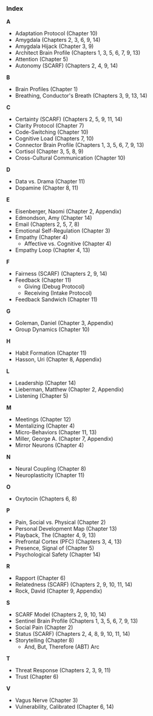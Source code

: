 ### **Index**

**A**
*   Adaptation Protocol (Chapter 10)
*   Amygdala (Chapters 2, 3, 6, 9, 14)
*   Amygdala Hijack (Chapter 3, 9)
*   Architect Brain Profile (Chapters 1, 3, 5, 6, 7, 9, 13)
*   Attention (Chapter 5)
*   Autonomy (SCARF) (Chapters 2, 4, 9, 14)

**B**
*   Brain Profiles (Chapter 1)
*   Breathing, Conductor's Breath (Chapters 3, 9, 13, 14)

**C**
*   Certainty (SCARF) (Chapters 2, 5, 9, 11, 14)
*   Clarity Protocol (Chapter 7)
*   Code-Switching (Chapter 10)
*   Cognitive Load (Chapters 7, 10)
*   Connector Brain Profile (Chapters 1, 3, 5, 6, 7, 9, 13)
*   Cortisol (Chapter 3, 5, 8, 9)
*   Cross-Cultural Communication (Chapter 10)

**D**
*   Data vs. Drama (Chapter 11)
*   Dopamine (Chapter 8, 11)

**E**
*   Eisenberger, Naomi (Chapter 2, Appendix)
*   Edmondson, Amy (Chapter 14)
*   Email (Chapters 2, 5, 7, 8)
*   Emotional Self-Regulation (Chapter 3)
*   Empathy (Chapter 4)
    *   Affective vs. Cognitive (Chapter 4)
*   Empathy Loop (Chapter 4, 13)

**F**
*   Fairness (SCARF) (Chapters 2, 9, 14)
*   Feedback (Chapter 11)
    *   Giving (Debug Protocol)
    *   Receiving (Intake Protocol)
*   Feedback Sandwich (Chapter 11)

**G**
*   Goleman, Daniel (Chapter 3, Appendix)
*   Group Dynamics (Chapter 10)

**H**
*   Habit Formation (Chapter 11)
*   Hasson, Uri (Chapter 8, Appendix)

**L**
*   Leadership (Chapter 14)
*   Lieberman, Matthew (Chapter 2, Appendix)
*   Listening (Chapter 5)

**M**
*   Meetings (Chapter 12)
*   Mentalizing (Chapter 4)
*   Micro-Behaviors (Chapter 11, 13)
*   Miller, George A. (Chapter 7, Appendix)
*   Mirror Neurons (Chapter 4)

**N**
*   Neural Coupling (Chapter 8)
*   Neuroplasticity (Chapter 11)

**O**
*   Oxytocin (Chapters 6, 8)

**P**
*   Pain, Social vs. Physical (Chapter 2)
*   Personal Development Map (Chapter 13)
*   Playback, The (Chapter 4, 9, 13)
*   Prefrontal Cortex (PFC) (Chapters 3, 4, 13)
*   Presence, Signal of (Chapter 5)
*   Psychological Safety (Chapter 14)

**R**
*   Rapport (Chapter 6)
*   Relatedness (SCARF) (Chapters 2, 9, 10, 11, 14)
*   Rock, David (Chapter 9, Appendix)

**S**
*   SCARF Model (Chapters 2, 9, 10, 14)
*   Sentinel Brain Profile (Chapters 1, 3, 5, 6, 7, 9, 13)
*   Social Pain (Chapter 2)
*   Status (SCARF) (Chapters 2, 4, 8, 9, 10, 11, 14)
*   Storytelling (Chapter 8)
    *   And, But, Therefore (ABT) Arc

**T**
*   Threat Response (Chapters 2, 3, 9, 11)
*   Trust (Chapter 6)

**V**
*   Vagus Nerve (Chapter 3)
*   Vulnerability, Calibrated (Chapter 6, 14)
      